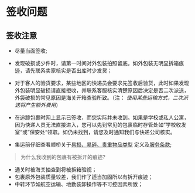 # 签收问题
## 签收注意
- 尽量当面签收;
- 发现破损或少件时，请第一时间对外包装拍照留底。如外包装无明显拆箱痕迹，请先联系卖家核实是否出库时少发货；
- 对于客人的验货要求，某些地区的快递员会要求先签收后验货，此时如果发现外包装明显破损请直接拒收，并联系客服核实清楚原因后决定是否二次派送，外袋破损的常见原因是海关开箱查验所致。（注： *使用某些运输方式，二次派送将产生额外费用*）
- 在追踪包裹时网上显示已签收，而您实际并未收到。如果是学校或私人公寓，因为快递人员无法直接进入，您可以先到常见的包裹临时存管处如”学校收发室“或”保安处“领取。如仍未找到，请您及时通知我们与快递公司核实。

- 集运前仔细查看顺桥关于[易损、易碎、贵重物品类型](https://www.sf-express.com/HK/ZF/dynamic_function/more/Types_of_Vulnerable_Fragile_Valuable_Item/) 定义及[服务条款](https://soarsq.github.io/support/#/serviceagreement);

> 为什么我收到的包裹有被拆开的痕迹?

- 通关时被海关抽查到将被拆箱验视；
- 包裹原外包装质量较差，我们作了适当加固所以有拆开痕迹；
- 中转环节如航空运输、地勤装卸操作等不可控因素所致；